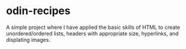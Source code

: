 # odin-recipes
A simple project where I have applied the basic skills of HTML to create unordered/ordered lists, headers with appropriate size, hyperlinks, and displating images.
